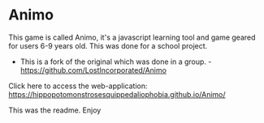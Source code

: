 # Animo

This game is called Animo, it's a javascript learning tool and game geared for users 6-9 years old. 
This was done for a school project. 

- This is a fork of the original which was done in a group. -https://github.com/LostIncorporated/Animo

Click here to access the web-application: https://hippopotomonstrosesquippedaliophobia.github.io/Animo/


This was the readme. Enjoy
